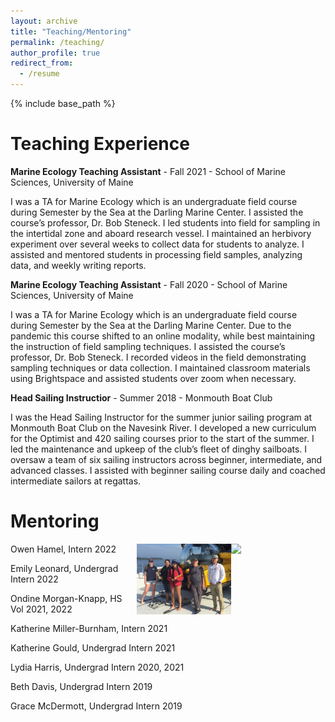 ```yaml
---
layout: archive
title: "Teaching/Mentoring"
permalink: /teaching/
author_profile: true
redirect_from:
  - /resume
---
```


{% include base_path %}

# Teaching Experience

**Marine Ecology Teaching Assistant** - Fall 2021 - School of Marine Sciences, University of Maine

I was a TA for Marine Ecology which is an undergraduate field course during Semester by the Sea at the Darling Marine Center. I assisted the course’s professor, Dr. Bob Steneck. I led students into field for sampling in the intertidal zone and aboard research vessel. I maintained an herbivory experiment over several weeks to collect data for students to analyze. I assisted and mentored students in processing field samples, analyzing data, and weekly writing reports.

**Marine Ecology Teaching Assistant** - Fall 2020 - School of Marine Sciences, University of Maine

I was a TA for Marine Ecology which is an undergraduate field course during Semester by the Sea at the Darling Marine Center. Due to the pandemic this course shifted to an online modality, while best maintaining the instruction of field sampling techniques. I assisted the course’s professor, Dr. Bob Steneck. I recorded videos in the field demonstrating sampling techniques or data collection. I maintained classroom materials using Brightspace and assisted students over zoom when necessary.

**Head Sailing Instructior** - Summer 2018 - Monmouth Boat Club

I was the Head Sailing Instructor for the summer junior sailing program at Monmouth Boat Club on the Navesink River. I developed a new curriculum for the Optimist and 420 sailing courses prior to the start of the summer. I led the maintenance and upkeep of the club’s fleet of dinghy sailboats. I oversaw a team of six sailing instructors across beginner, intermediate, and advanced classes. I assisted with beginner sailing course daily and coached intermediate sailors at regattas.



# Mentoring

<img align="right" src="/images/group2021.jpg" width="30%"> <img align="right" src="/images/group2019.jpg" width="30%"> 

Owen Hamel, Intern		              2022

Emily Leonard, Undergrad Intern	    2022

Ondine Morgan-Knapp, HS Vol		      2021, 2022

Katherine Miller-Burnham, Intern	  2021

Katherine Gould, Undergrad Intern	  2021

Lydia Harris, Undergrad Intern	    2020, 2021

Beth Davis, Undergrad Intern		    2019

Grace McDermott, Undergrad Intern	  2019

